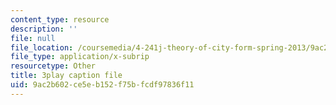 ```yaml
---
content_type: resource
description: ''
file: null
file_location: /coursemedia/4-241j-theory-of-city-form-spring-2013/9ac2b602ce5eb152f75bfcdf97836f11_1KRy9nUmzfM.srt
file_type: application/x-subrip
resourcetype: Other
title: 3play caption file
uid: 9ac2b602-ce5e-b152-f75b-fcdf97836f11
---
```

